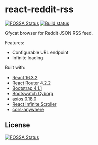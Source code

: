 # react-reddit-rss

[![FOSSA Status](https://app.fossa.io/api/projects/git%2Bgithub.com%2Faltbdoor%2Freact-reddit-rss.svg?type=shield)](https://app.fossa.io/projects/git%2Bgithub.com%2Faltbdoor%2Freact-reddit-rss?ref=badge_shield)
[![Build status](https://ci.appveyor.com/api/projects/status/k6q6j6cjfkvrlbm9?svg=true)](https://ci.appveyor.com/project/altbdoor/react-reddit-rss)

Gfycat browser for Reddit JSON RSS feed.

Features:
- Configurable URL endpoint
- Infinite loading

Built with:
- [React 16.3.2](https://reactjs.org/)
- [React Router 4.2.2](https://reacttraining.com/react-router/)
- [Bootstrap 4.1.1](https://getbootstrap.com/)
- [Bootswatch Cyborg](https://bootswatch.com/)
- [axios 0.18.0](https://github.com/axios/axios)
- [React Infinite Scroller](https://cassetterocks.github.io/react-infinite-scroller/)
- [cors-anywhere](https://cors-anywhere.herokuapp.com/)


## License
[![FOSSA Status](https://app.fossa.io/api/projects/git%2Bgithub.com%2Faltbdoor%2Freact-reddit-rss.svg?type=large)](https://app.fossa.io/projects/git%2Bgithub.com%2Faltbdoor%2Freact-reddit-rss?ref=badge_large)
